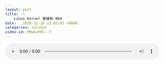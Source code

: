 ```yaml
---
layout: post
title:  >
    Linux Kernel 移植到 N64
date:   2020-12-28 13:02:03 +0800
categories: solidot
video-id: PWvDuFK5--Y
---
```


<audio src="/assets/9fd038592cdddc78b8240f4481187d27.mp3" style="width: 100%;" controls></audio>


